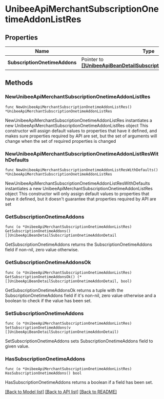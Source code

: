 # UnibeeApiMerchantSubscriptionOnetimeAddonListRes

## Properties

Name | Type | Description | Notes
------------ | ------------- | ------------- | -------------
**SubscriptionOnetimeAddons** | Pointer to [**[]UnibeeApiBeanDetailSubscriptionOnetimeAddonDetail**](UnibeeApiBeanDetailSubscriptionOnetimeAddonDetail.md) | SubscriptionOnetimeAddons | [optional] 

## Methods

### NewUnibeeApiMerchantSubscriptionOnetimeAddonListRes

`func NewUnibeeApiMerchantSubscriptionOnetimeAddonListRes() *UnibeeApiMerchantSubscriptionOnetimeAddonListRes`

NewUnibeeApiMerchantSubscriptionOnetimeAddonListRes instantiates a new UnibeeApiMerchantSubscriptionOnetimeAddonListRes object
This constructor will assign default values to properties that have it defined,
and makes sure properties required by API are set, but the set of arguments
will change when the set of required properties is changed

### NewUnibeeApiMerchantSubscriptionOnetimeAddonListResWithDefaults

`func NewUnibeeApiMerchantSubscriptionOnetimeAddonListResWithDefaults() *UnibeeApiMerchantSubscriptionOnetimeAddonListRes`

NewUnibeeApiMerchantSubscriptionOnetimeAddonListResWithDefaults instantiates a new UnibeeApiMerchantSubscriptionOnetimeAddonListRes object
This constructor will only assign default values to properties that have it defined,
but it doesn't guarantee that properties required by API are set

### GetSubscriptionOnetimeAddons

`func (o *UnibeeApiMerchantSubscriptionOnetimeAddonListRes) GetSubscriptionOnetimeAddons() []UnibeeApiBeanDetailSubscriptionOnetimeAddonDetail`

GetSubscriptionOnetimeAddons returns the SubscriptionOnetimeAddons field if non-nil, zero value otherwise.

### GetSubscriptionOnetimeAddonsOk

`func (o *UnibeeApiMerchantSubscriptionOnetimeAddonListRes) GetSubscriptionOnetimeAddonsOk() (*[]UnibeeApiBeanDetailSubscriptionOnetimeAddonDetail, bool)`

GetSubscriptionOnetimeAddonsOk returns a tuple with the SubscriptionOnetimeAddons field if it's non-nil, zero value otherwise
and a boolean to check if the value has been set.

### SetSubscriptionOnetimeAddons

`func (o *UnibeeApiMerchantSubscriptionOnetimeAddonListRes) SetSubscriptionOnetimeAddons(v []UnibeeApiBeanDetailSubscriptionOnetimeAddonDetail)`

SetSubscriptionOnetimeAddons sets SubscriptionOnetimeAddons field to given value.

### HasSubscriptionOnetimeAddons

`func (o *UnibeeApiMerchantSubscriptionOnetimeAddonListRes) HasSubscriptionOnetimeAddons() bool`

HasSubscriptionOnetimeAddons returns a boolean if a field has been set.


[[Back to Model list]](../README.md#documentation-for-models) [[Back to API list]](../README.md#documentation-for-api-endpoints) [[Back to README]](../README.md)


